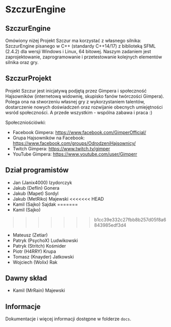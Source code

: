 
SzczurEngine
============



SzczurEngine
------------

Omówiony niżej Projekt Szczur ma korzystać z własnego silnika: SzczurEngine pisanego w C++ (standardy C++14/17) z biblioteką SFML (2.4.2) dla wersji Windows i Linux, 64 bitowej. Naszym zadaniem jest zaprojektowanie, zaprogramowanie i przetestowanie kolejnych elementów silnika oraz gry.



SzczurProjekt
-------------

Projekt Szczur jest inicjatywą podjętą przez Gimpera i społeczność Hajsowników (internetową widownię, skupisko fanów twórczości Gimpera). Polega ona na stworzeniu własnej gry z wykorzystaniem talentów, dostarczenie nowych doświadczeń oraz rozwijanie obecnych umiejętności wsród społeczności. A przede wszystkim - wspólna zabawa i praca :)

Społeczniościówki:

- Facebook Gimpera: https://www.facebook.com/GimperOfficial/
- Grupa Hajsowników na Facebook: https://www.facebook.com/groups/OdrodzeniHajsownicy/
- Twitch Gimpera: https://www.twitch.tv/gimper
- YouTube Gimpera: https://www.youtube.com/user/Gimperr



Dział programistów
------------------

* Jan (Janix4000) Izydorczyk
* Jakub (Deflin) Gonera
* Jakub (Mapet) Sordyl
* Jakub (MetRiko) Majewski
<<<<<<< HEAD
* Kamil (Sajko) Sajdak
=======
* Kamil (Sajko)
>>>>>>> b1cc39e332c27fbb8b257d05f8a6843985edf3d4
* Mateusz (Zetiar)
* Patryk (PsychoX) Ludwikowski
* Patryk (Stritch) Kośmider
* Piotr (H4RRY) Krupa
* Tomasz (Knayder) Jatkowski
* Wojciech (Wolix) Rak



Dawny skład
-----------

* Kamil (MrRain) Majewski



Informacje
----------

Dokumentacje i więcej informacji dostępne w folderze `docs`.
